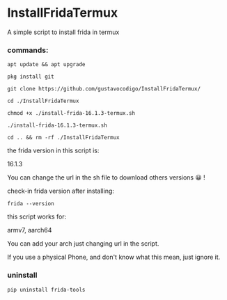 # InstallFridaTermux
A simple script to install frida in termux

### commands:

```
apt update && apt upgrade
```
```
pkg install git
```
```
git clone https://github.com/gustavocodigo/InstallFridaTermux/
```
```
cd ./InstallFridaTermux
```
```
chmod +x ./install-frida-16.1.3-termux.sh
```
```
./install-frida-16.1.3-termux.sh
```

```
cd .. && rm -rf ./InstallFridaTermux
```


the frida version in this script is:

16.1.3

You can change the url in the sh file to download others versions 😀 !

check-in frida version after installing:
```
frida --version
```


this script works for:

armv7, aarch64

You can add your arch just changing url in the script.

If you use a physical Phone, and don't know what this mean, just ignore it.

### uninstall
```
pip uninstall frida-tools
```
